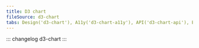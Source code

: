 ```yaml
---
title: D3 chart
fileSource: d3-chart
tabs: Design('d3-chart'), A11y('d3-chart-a11y'), API('d3-chart-api'), Example('d3-chart-code'), Changelog('d3-chart-changelog')
---
```


::: changelog d3-chart :::
